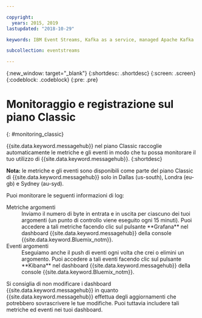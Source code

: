 ```yaml
---

copyright:
  years: 2015, 2019
lastupdated: "2018-10-29"

keywords: IBM Event Streams, Kafka as a service, managed Apache Kafka

subcollection: eventstreams

---
```


{:new_window: target="_blank"}
{:shortdesc: .shortdesc}
{:screen: .screen}
{:codeblock: .codeblock}
{:pre: .pre}


# Monitoraggio e registrazione sul piano Classic 
{: #monitoring_classic}

{{site.data.keyword.messagehub}} nel piano Classic raccoglie automaticamente le metriche e gli eventi in modo che tu possa
monitorare il tuo utilizzo di {{site.data.keyword.messagehub}}.
{:shortdesc}

**Nota:** le metriche e gli eventi sono disponibili come parte del piano Classic di {{site.data.keyword.messagehub}} solo in Dallas (us-south), Londra (eu-gb) e Sydney (au-syd). 


Puoi monitorare le seguenti informazioni di log:

<dl>
<dt>Metriche argomenti</dt>
<dd>Inviamo il numero di byte in entrata e in uscita per ciascuno dei tuoi argomenti (un punto di controllo
viene eseguito ogni 15 minuti). Puoi accedere a tali metriche facendo clic sul
pulsante **Grafana** nel dashboard {{site.data.keyword.messagehub}} della console {{site.data.keyword.Bluemix_notm}}.
</dd>
<dt>Eventi argomenti</dt>
<dd>Eseguiamo anche il push di eventi ogni volta che crei o elimini un argomento. Puoi accedere a
tali eventi facendo clic sul pulsante **Kibana** nel dashboard {{site.data.keyword.messagehub}} della console {{site.data.keyword.Bluemix_notm}}.</dd>
</dl>


Si consiglia di non modificare i dashboard {{site.data.keyword.messagehub}}
in quanto {{site.data.keyword.messagehub}} effettua degli aggiornamenti che potrebbero sovrascrivere le tue
modifiche. Puoi tuttavia includere tali
metriche ed eventi nei tuoi dashboard.


